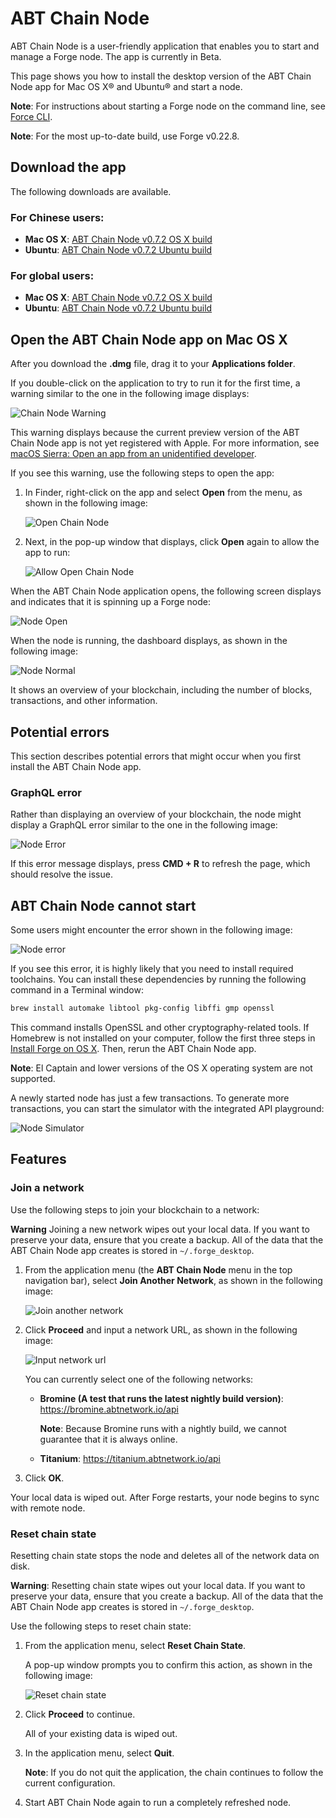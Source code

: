 # ABT Chain Node

ABT Chain Node is a user-friendly application that enables you to start and
manage a Forge node. The app is currently in Beta.

This page shows you how to install the desktop version
of the ABT Chain Node app for Mac OS X&reg; and Ubuntu&reg; and start a node.

**Note**: For instructions about starting a Forge node on the command line, see
[Force CLI](http://docs.arcblock.io/forge/tools/forge_cli.html#install-forge-cli).

**Note**: For the most up-to-date build, use Forge v0.22.8.

## Download the app

The following downloads are available.

### For Chinese users:

- **Mac OS X**: [ABT Chain Node v0.7.2 OS X
  build](http://arcblock.oss-cn-beijing.aliyuncs.com/forge/0.7.2/ABTChainNode-0.7.2.dmg)
- **Ubuntu**: [ABT Chain Node v0.7.2 Ubuntu
  build](https://arcblock.oss-cn-beijing.aliyuncs.com/forge/0.7.2/ABTChainNode_0.7.2_amd64.deb)

### For global users:

- **Mac OS X**: [ABT Chain Node v0.7.2 OS X
  build](http://releases.arcblock.io/node/ABTChainNode-0.7.2.dmg)
- **Ubuntu**: [ABT Chain Node v0.7.2 Ubuntu
  build](http://releases.arcblock.io/node/ABTChainNode_0.7.2_amd64.deb)

## Open the ABT Chain Node app on Mac OS X

After you download the **.dmg** file, drag it to your **Applications folder**.

If you double-click on the application to try to run it for the first time, a
warning similar to the one in the following image displays:

![Chain Node Warning](../assets/images/chain_node_warning.png)

This warning displays because the current preview version of the ABT Chain Node
app is not yet registered with Apple. For more information, see [macOS Sierra:
Open an app from an unidentified
developer](https://support.apple.com/kb/ph25088?locale=en_US).

If you see this warning, use the following steps to open the app:

1. In Finder, right-click on the app and select **Open** from the menu, as shown
   in the following image:

   ![Open Chain Node](../assets/images/open_chain_node.png)

2. Next, in the pop-up window that displays, click **Open** again to allow the
   app to run:

   ![Allow Open Chain Node](../assets/images/allow_open.png)


When the ABT Chain Node application opens, the following screen displays and
indicates that it is spinning up a Forge node:

![Node Open](../assets/images/node_start_up.jpg)

When the node is running, the dashboard displays, as shown in the following
image:

![Node Normal](../assets/images/node_normal.jpg)

It shows an overview of your blockchain, including the number of blocks,
transactions, and other information.

## Potential errors

This section describes potential errors that might occur when you first install
the ABT Chain Node app.

### GraphQL error

Rather than displaying an overview of your blockchain, the node might display a
GraphQL error similar to the one in the following image:

![Node Error](../assets/images/node_error.jpg)

If this error message displays, press **CMD + R** to refresh the page, which
should resolve the issue.

## ABT Chain Node cannot start

Some users might encounter the error shown in the following image:

![Node error](../assets/images/chain_node_error.jpg)

If you see this error, it is highly likely that you need to install
required toolchains. You can install these dependencies by running the following
command in a Terminal window:

```bash
brew install automake libtool pkg-config libffi gmp openssl
```

This command installs OpenSSL and other cryptography-related tools.
If Homebrew is not installed on your computer, follow the first three steps in
[Install Forge on OS X](../install/macos.html). Then, rerun the ABT Chain Node
app.

**Note**: El Captain and lower versions of the OS X operating system are not
supported.

A newly started node has just a few transactions. To generate more transactions, you can start the simulator with the integrated API playground:

![Node Simulator](../assets/images/node_simulator.jpg)

## Features

### Join a network

Use the following steps to join your blockchain to a network:

**Warning** Joining a new network wipes out your local data. If you want to
preserve your data, ensure that you create a backup. All of the data that the
ABT Chain Node app creates is stored in `~/.forge_desktop`.

1. From the application menu (the **ABT Chain Node** menu in the top navigation
   bar), select **Join Another Network**, as shown in the following image:

   ![Join another network](../assets/images/join_network.jpg)

2. Click **Proceed** and input a network URL, as shown in the following image:

   ![Input network url](../assets/images/input_network_url.jpg)

   You can currently select one of the following networks:

   - **Bromine (A test that runs the latest nightly build
     version)**: https://bromine.abtnetwork.io/api

     **Note**: Because Bromine runs with a nightly build, we cannot guarantee
     that it is always online.

   - **Titanium**: https://titanium.abtnetwork.io/api

3. Click **OK**.

Your local data is wiped out. After Forge restarts, your node begins
to sync with remote node.

### Reset chain state

Resetting chain state stops the node and deletes all of the network data on
disk.

**Warning**: Resetting chain state wipes out your local data. If you want to
preserve your data, ensure that you create a backup. All of the data that the
ABT Chain Node app creates is stored in `~/.forge_desktop`.

Use the following steps to reset chain state:

1. From the application menu, select **Reset Chain State**.

   A pop-up window prompts you to confirm this action, as shown in the
   following image:

   ![Reset chain state](../assets/images/reset_chain_state.jpg)

2. Click **Proceed** to continue.

   All of your existing data is wiped out.

3. In the application menu, select **Quit**.

   **Note**: If you do not quit the application, the chain continues to follow
   the current configuration.

4. Start ABT Chain Node again to run a completely refreshed node.
